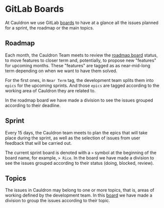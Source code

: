 # GitLab Boards

At Cauldron we use GitLab [boards](https://gitlab.com/cauldronio/cauldron/-/boards) to have at a glance all the issues planned for a sprint, the roadmap or the main topics.

## Roadmap

Each month, the Cauldron Team meets to review the [roadmap board](https://gitlab.com/cauldronio/cauldron/-/boards/1936822) status, to move features to closer term and, potentially, to propose new "features" for upcoming months. These "features" are tagged as as near-mid-long term depending on when we want to have them solved.

For the first ones, in `Near Term` tag, the development team splits them into `epics` for the upcoming sprints. And those `epics` are tagged according to the working area of Cauldron they are related to.

In the roadmap board we have made a division to see the issues grouped according to their deadline.

## Sprint

Every 15 days, the Cauldron team meets to plan the epics that will take place during the sprint, as well as the selection of issues from user feedback that will be carried out.

The current sprint board is denoted with a `>` symbol at the beginning of the board name, for example, `> Rice`. In the board we have made a division to see the issues grouped according to their status (doing, blocked, review).

## Topics

The issues in Cauldron may belong to one or more topics, that is, areas of working defined by the development team. In this [board](https://gitlab.com/cauldronio/cauldron/-/boards/1936881) we have made a division to group the issues according to their topic.
